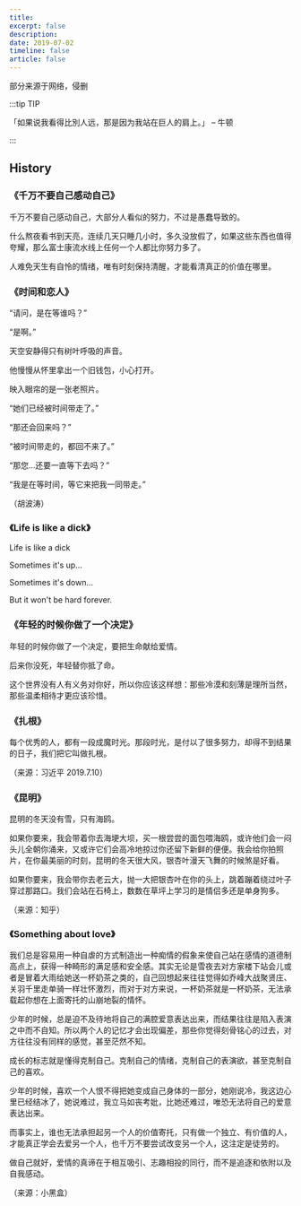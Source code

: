 ```yaml
---
title: 
excerpt: false
description: 
date: 2019-07-02
timeline: false
article: false
---
```


部分来源于网络，侵删

:::tip TIP

「如果说我看得比別人远，那是因为我站在巨人的肩上。」 – 牛顿

:::


## History



### 《千万不要自己感动自己》

千万不要自己感动自己，大部分人看似的努力，不过是愚蠢导致的。

什么熬夜看书到天亮，连续几天只睡几小时，多久没放假了，如果这些东西也值得夸耀，那么富士康流水线上任何一个人都比你努力多了。

人难免天生有自怜的情绪，唯有时刻保持清醒，才能看清真正的价值在哪里。

### 《时间和恋人》

“请问，是在等谁吗？”

“是啊。”

天空安静得只有树叶呼吸的声音。

他慢慢从怀里拿出一个旧钱包，小心打开。

映入眼帘的是一张老照片。

“她们已经被时间带走了。”

“那还会回来吗？”

“被时间带走的，都回不来了。”

“那您...还要一直等下去吗？”

“我是在等时间，等它来把我一同带走。”

（胡波涛）

### 《Life is like a dick》

Life is like a dick

Sometimes it's up...

Sometimes it's down...

But it won't be hard forever.

### 《年轻的时候你做了一个决定》

年轻的时候你做了一个决定，要把生命献给爱情。

后来你没死，年轻替你抵了命。

这个世界没有人有义务对你好，所以你应该这样想：那些冷漠和刻薄是理所当然，那些温柔相待才更应该珍惜。

### 《扎根》

每个优秀的人，都有一段成魔时光。那段时光，是付以了很多努力，却得不到结果的日子，我们把它叫做扎根。

（来源：习近平 2019.7.10）

### 《昆明》

昆明的冬天没有雪，只有海鸥。

如果你要来，我会带着你去海埂大坝，买一根尝尝的面包喂海鸥，或许他们会一闷头儿全朝你涌来，又或许它们会高冷地掠过你还留下新鲜的便便。我会给你拍照片，在你最美丽的时刻，昆明的冬天很大风，银杏叶漫天飞舞的时候煞是好看。

如果你要来，我会带你去老云大，抛一大把银杏叶在你的头上，跳着蹦着绕过叶子穿过那路口。我们会站在石椅上，数数在草坪上学习的是情侣多还是单身狗多。

（来源：知乎）

### 《Something about love》

我们总是容易用一种自虐的方式制造出一种痴情的假象来使自己站在感情的道德制高点上，获得一种畸形的满足感和安全感。其实无论是雪夜去对方家楼下站会儿或者是冒着大雨给她送一杯奶茶之类的，自己回想起来往往觉得如乔峰大战聚贤庄、关羽千里走单骑一样壮怀激烈，而对于对方来说，一杯奶茶就是一杯奶茶，无法承载起你想在上面寄托的山崩地裂的情怀。

少年的时候，总是迫不及待地将自己的满腔爱意表达出来，而结果往往是陷入表演之中而不自知。所以两个人的记忆才会出现偏差，那些你觉得刻骨铭心的过去，对方往往没有同样的感觉，甚至茫然不知。

成长的标志就是懂得克制自己。克制自己的情绪，克制自己的表演欲，甚至克制自己的喜欢。

少年的时候，喜欢一个人恨不得把她变成自己身体的一部分，她刚说冷，我这边心里已经结冰了，她说难过，我立马如丧考妣，比她还难过，唯恐无法将自己的爱意表达出来。

而事实上，谁也无法承担起另一个人的价值寄托，只有做一个独立、有价值的人，才能真正学会去爱另一个人，也千万不要尝试改变另一个人，这注定是徒劳的。

做自己就好，爱情的真谛在于相互吸引、志趣相投的同行，而不是追逐和依附以及自我感动。

（来源：小黑盒）


